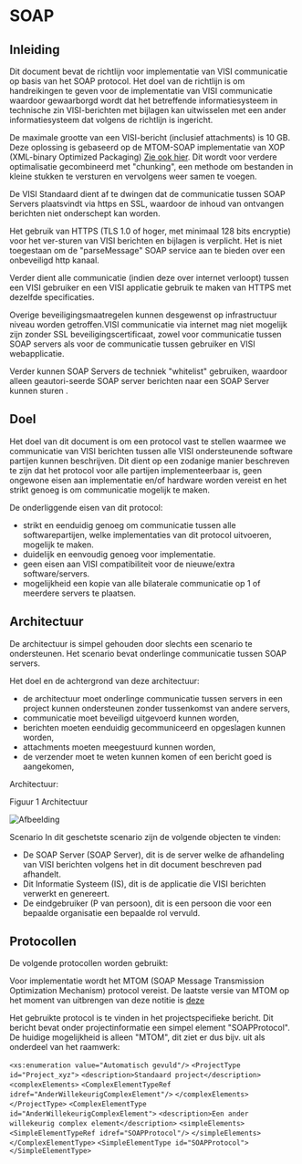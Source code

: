 # SOAP

## Inleiding
Dit document bevat de richtlijn voor implementatie van VISI communicatie op basis van het SOAP protocol. Het doel van de richtlijn is om handreikingen te geven voor de implementatie van VISI communicatie waardoor gewaarborgd wordt dat het betreffende informatiesysteem in technische zin VISI-berichten met bijlagen kan uitwisselen met een ander informatiesysteem dat volgens de richtlijn is ingericht.


De maximale grootte van een VISI-bericht (inclusief attachments) is 10 GB. Deze oplossing is gebaseerd op de MTOM-SOAP implementatie van XOP (XML-binary Optimized Packaging) [Zie ook hier](http://www.w3.org/TR/soap12-mtom/). Dit wordt voor verdere optimalisatie gecombineerd met "chunking", een methode om bestanden in kleine stukken te versturen en vervolgens weer samen te voegen.

De VISI Standaard dient af te dwingen dat de communicatie tussen SOAP Servers plaatsvindt via https en SSL, waardoor de inhoud van ontvangen berichten niet onderschept kan worden.

Het gebruik van HTTPS (TLS 1.0 of hoger, met minimaal 128 bits encryptie) voor het ver-sturen van VISI berichten en bijlagen is verplicht. Het is niet toegestaan om de "parseMessage" SOAP service aan te bieden over een onbeveiligd http kanaal.

Verder dient alle communicatie (indien deze over internet verloopt) tussen een VISI gebruiker en een VISI applicatie gebruik te maken van HTTPS met dezelfde specificaties.

Overige beveiligingsmaatregelen kunnen desgewenst op infrastructuur niveau worden getroffen.VISI communicatie via internet mag niet mogelijk zijn zonder SSL beveiligingscertificaat, zowel voor communicatie tussen SOAP servers als voor de communicatie tussen gebruiker en VISI webapplicatie.

Verder kunnen SOAP Servers de techniek "whitelist" gebruiken, waardoor alleen geautori-seerde SOAP server berichten naar een SOAP Server kunnen sturen .

 
## Doel
Het doel van dit document is om een protocol vast te stellen waarmee we communicatie van VISI berichten tussen alle VISI ondersteunende software partijen kunnen beschrijven. Dit dient op een zodanige manier beschreven te zijn dat het protocol voor alle partijen implementeerbaar is, geen ongewone eisen aan implementatie en/of hardware worden vereist en het strikt genoeg is om communicatie mogelijk te maken.

De onderliggende eisen van dit protocol:
* strikt en eenduidig genoeg om communicatie tussen alle softwarepartijen, welke implementaties van dit protocol uitvoeren, mogelijk te maken.
* duidelijk en eenvoudig genoeg voor implementatie.
* geen eisen aan VISI compatibiliteit voor de nieuwe/extra software/servers.
* mogelijkheid een kopie van alle bilaterale communicatie op 1 of meerdere servers te plaatsen.


## Architectuur

De architectuur is simpel gehouden door slechts een scenario te ondersteunen. Het scenario bevat onderlinge communicatie tussen SOAP servers.

Het doel en de achtergrond van deze architectuur:
* de architectuur moet onderlinge communicatie tussen servers in een project kunnen ondersteunen zonder tussenkomst van andere servers,
* communicatie moet beveiligd uitgevoerd kunnen worden,
* berichten moeten eenduidig gecommuniceerd en opgeslagen kunnen worden,
* attachments moeten meegestuurd kunnen worden,
* de verzender moet te weten kunnen komen of een bericht goed is aangekomen,


Architectuur:
 
Figuur 1 Architectuur

![Afbeelding](media/fig-1-architectuur.png)
 

Scenario
In dit geschetste scenario zijn de volgende objecten te vinden:
* De SOAP Server (SOAP Server), dit is de server welke de afhandeling van VISI berichten volgens het in dit document beschreven pad afhandelt.
* Dit Informatie Systeem (IS), dit is de applicatie die VISI berichten verwerkt en genereert.
* De eindgebruiker (P van persoon), dit is een persoon die voor een bepaalde organisatie een bepaalde rol vervuld. 

## Protocollen

De volgende protocollen worden gebruikt:

Voor implementatie wordt het MTOM (SOAP Message Transmission Optimization Mechanism) protocol vereist. De laatste versie van MTOM op het moment van uitbrengen van deze notitie is [deze](http://www.w3.org/TR/soap12-mtom/)

Het gebruikte protocol is te vinden in het projectspecifieke bericht. Dit bericht bevat onder projectinformatie een simpel element "SOAPProtocol". De huidige mogelijkheid is alleen "MTOM", dit ziet er dus bijv. uit als onderdeel van het raamwerk:

`
	<xs:enumeration value="Automatisch gevuld"/>
` 
`
    <ProjectType id="Project_xyz">
`
`
        <description>Standaard project</description>
`
`
        <complexElements>
`
`
            <ComplexElementTypeRef idref="AnderWillekeurigComplexElement"/>
`
`
        </complexElements>
`
`
    </ProjectType>
`
`
    <ComplexElementType id="AnderWillekeurigComplexElement">
`
`
        <description>Een ander willekeurig complex element</description>
`
`
        <simpleElements>
`
`
            <SimpleElementTypeRef idref="SOAPProtocol"/>
`
`
        </simpleElements>
`
`
    </ComplexElementType>
`
`
    <SimpleElementType id="SOAPProtocol">
`
`
    </SimpleElementType>
`
